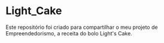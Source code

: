 # Light_Cake
Este repositório foi criado para compartilhar o meu projeto de Empreendedorismo, a receita do bolo Light's Cake.
